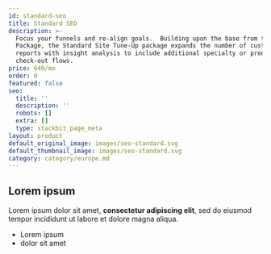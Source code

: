 ```yaml
---
id: standard-seo
title: Standard SEO
description: >-
  Focus your funnels and re-align goals.  Building upon the base from the Basic
  Package, the Standard Site Tune-Up package expands the number of custom
  reports with insight analysis to include additional specialty or product
  check-out flows.
price: 640/mo
order: 0
featured: false
seo:
  title: ''
  description: ''
  robots: []
  extra: []
  type: stackbit_page_meta
layout: product
default_original_image: images/seo-standard.svg
default_thumbnail_image: images/seo-standard.svg
category: category/europe.md
---
```

## Lorem ipsum

Lorem ipsum dolor sit amet, **consectetur adipiscing elit**, sed do eiusmod tempor incididunt ut labore et dolore magna aliqua.

- Lorem ipsum
- dolor sit amet